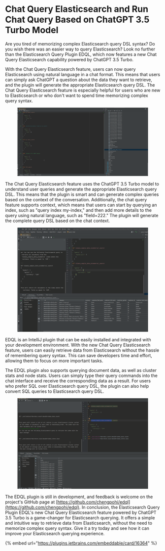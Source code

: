 # Chat Query Elasticsearch and Run Chat Query Based on ChatGPT 3.5 Turbo Model

Are you tired of memorizing complex Elasticsearch query DSL syntax? Do you wish there was an easier way to query Elasticsearch? Look no further than the Elasticsearch Query Plugin EDQL, which now features a new Chat Query Elasticsearch capability powered by ChatGPT 3.5 Turbo.

With the Chat Query Elasticsearch feature, users can now query Elasticsearch using natural language in a chat format. This means that users can simply ask ChatGPT a question about the data they want to retrieve, and the plugin will generate the appropriate Elasticsearch query DSL. The Chat Query Elasticsearch feature is especially helpful for users who are new to Elasticsearch or who don't want to spend time memorizing complex query syntax.

<figure><img src="/.gitbook/assets/chatquery.gif" alt=""><figcaption></figcaption></figure>

The Chat Query Elasticsearch feature uses the ChatGPT 3.5 Turbo model to understand user queries and generate the appropriate Elasticsearch query DSL. This means that the plugin is smart and can generate complex queries based on the context of the conversation. Additionally, the chat query feature supports context, which means that users can start by querying an index, such as "query index my-index," and then add more details to the query using natural language, such as "field=222." The plugin will generate the complete query DSL based on the chat context.

<figure><img src="/.gitbook/assets/chatquery2.gif" alt=""><figcaption></figcaption></figure>

EDQL is an IntelliJ plugin that can be easily installed and integrated with your development environment. With the new Chat Query Elasticsearch feature, users can easily retrieve data from Elasticsearch without the hassle of remembering query syntax. This can save developers time and effort, allowing them to focus on more important tasks.

The EDQL plugin also supports querying document data, as well as cluster stats and node stats. Users can simply type their query commands into the chat interface and receive the corresponding data as a result. For users who prefer SQL over Elasticsearch query DSL, the plugin can also help convert SQL queries to Elasticsearch query DSL.

<figure><img src="/.gitbook/assets/chatquery3.gif" alt=""><figcaption></figcaption></figure>

The EDQL plugin is still in development, and feedback is welcome on the project's GitHub page at [https://github.com/chengpohi/edql](https://github.com/chengpohi/edql). In conclusion, the Elasticsearch Query Plugin EDQL's new Chat Query Elasticsearch feature powered by ChatGPT 3.5 Turbo is a game-changer for Elasticsearch querying. It offers a simple and intuitive way to retrieve data from Elasticsearch, without the need to memorize complex query syntax. Give it a try today and see how it can improve your Elasticsearch querying experience.

{% embed url="https://plugins.jetbrains.com/embeddable/card/16364" %}
